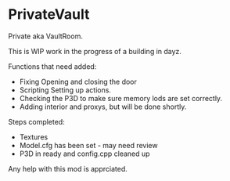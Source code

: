 # PrivateVault
Private aka VaultRoom.

This is WIP work in the progress of a building in dayz.

Functions that need added:
- Fixing Opening and closing the door 
- Scripting Setting up actions.
- Checking the P3D to make sure memory lods are set correctly.
- Adding interior and proxys, but will be done shortly.

Steps completed:
- Textures
- Model.cfg has been set - may need review 
- P3D in ready and config.cpp cleaned up

Any help with this mod is apprciated. 
